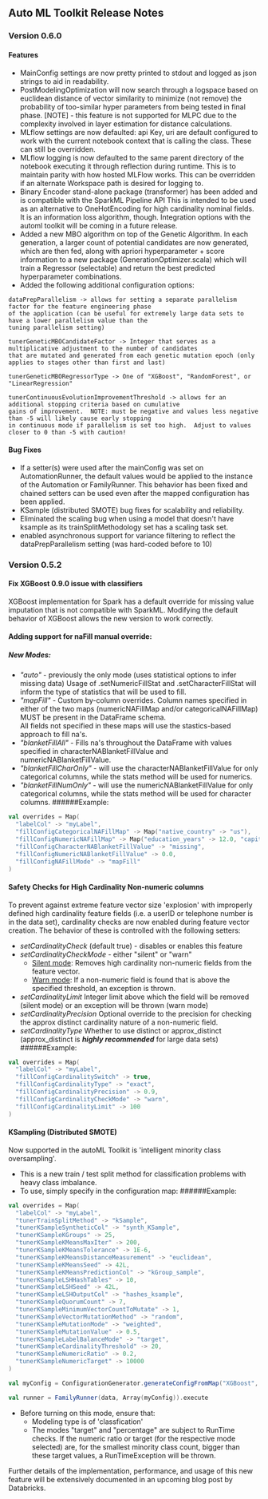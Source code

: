 ## Auto ML Toolkit Release Notes

### Version 0.6.0

#### Features
* MainConfig settings are now pretty printed to stdout and logged as json strings to aid in readability.
* PostModelingOptimization will now search through a logspace based on euclidean distance of vector similarity to 
minimize (not remove) the probability of too-similar hyper parameters from being tested in final phase.
[NOTE] - this feature is not supported for MLPC due to the complexity involved in layer estimation 
for distance calculations.
* MLflow settings are now defaulted: api Key, uri are default configured to work with the current notebook context
that is calling the class.  These can still be overridden.  
* MLflow logging is now defaulted to the same parent directory of the notebook executing it through reflection
during runtime.  This is to maintain parity with how hosted MLFlow works.  This can be overridden if an alternate
Workspace path is desired for logging to.
* Binary Encoder stand-alone package (transformer) has been added and is compatible with the SparkML Pipeline API
This is intended to be used as an alternative to OneHotEncoding for high cardinality
nominal fields.  It is an information loss algorithm, though.  Integration options with the automl
toolkit will be coming in a future release.
* Added a new MBO algorithm on top of the Genetic Algorithm.  In each generation, a larger count of potential
candidates are now generated, which are then fed, along with apriori hyperparameter + score information to a 
new package (GenerationOptimizer.scala) which will train a Regressor (selectable) and return the best predicted
hyperparameter combinations.
* Added the following additional configuration options:
```text
dataPrepParallelism -> allows for setting a separate parallelism factor for the feature engineering phase
of the application (can be useful for extremely large data sets to have a lower parallelism value than the 
tuning parallelism setting)

tunerGeneticMBOCandidateFactor -> Integer that serves as a multiplicative adjustment to the number of candidates
that are mutated and generated from each genetic mutation epoch (only applies to stages other than first and last)

tunerGeneticMBORegressorType -> One of "XGBoost", "RandomForest", or "LinearRegression"

tunerContinuousEvolutionImprovementThreshold -> allows for an additional stopping criteria based on cumulative 
gains of improvement.  NOTE: must be negative and values less negative than -5 will likely cause early stopping
in continuous mode if parallelism is set too high.  Adjust to values closer to 0 than -5 with caution!

```

#### Bug Fixes
* If a setter(s) were used after the mainConfig was set on AutomationRunner, the default values would be applied
to the instance of the Automation or FamilyRunner.  This behavior has been fixed and chained setters can be used
even after the mapped configuration has been applied.
* KSample (distributed SMOTE) bug fixes for scalability and reliability.
* Eliminated the scaling bug when using a model that doesn't have ksample as its trainSplitMethodology set has a 
scaling task set.
* enabled asynchronous support for variance filtering to reflect the dataPrepParallelism setting (was hard-coded before to 10)



### Version 0.5.2

#### Fix XGBoost 0.9.0 issue with classifiers
XGBoost implementation for Spark has a default override for missing value imputation that is not compatible with SparkML.
Modifying the default behavior of XGBoost allows the new version to work correctly.
#### Adding support for naFill manual override:
##### New Modes: 
* <i>"auto"</i> - previously the only mode (uses statistical options to infer missing data) Usage of .setNumericFillStat and .setCharacterFillStat will inform the type of statistics that will be used to fill.
* <i>"mapFill"</i> - Custom by-column overrides.  Column names specified in either of the two maps (numericNAFillMap and/or categoricalNAFillMap) MUST be present in the DataFrame schema.  
    All fields not 	specified in these maps will use the stastics-based approach to fill na's.
* <i>"blanketFillAll"</i> - Fills na's throughout the DataFrame with values specified in characterNABlanketFillValue and numericNABlanketFillValue.
* <i>"blanketFillCharOnly"</i> - will use the characterNABlanketFillValue for only categorical columns, while the stats method will be used for numerics.
* <i>"blanketFillNumOnly"</i> - will use the numericNABlanketFillValue for only categorical columns, while the stats method will be used for character columns.
######Example:
```scala
val overrides = Map(
  "labelCol" -> "myLabel",
  "fillConfigCategoricalNAFillMap" -> Map("native_country" -> "us"),
  "fillConfigNumericNAFillMap" -> Map("education_years" -> 12.0, "capital_loss" -> 0.0),
  "fillConfigCharacterNABlanketFillValue" -> "missing",
  "fillConfigNumericNABlanketFillValue" -> 0.0,
  "fillConfigNAFillMode" -> "mapFill"
)
```
#### Safety Checks for High Cardinality Non-numeric columns
To prevent against extreme feature vector size 'explosion' with improperly defined high cardinality feature fields (i.e. a userID or telephone number is in the data set), cardinality checks are now enabled during feature vector creation.  The behavior of these is controlled with the following setters:
- <i>setCardinalityCheck</i> (default true) - disables or enables this feature
- <i>setCardinalityCheckMode</i> - either "silent" or "warn"
    * <u>Silent mode</u>: Removes high cardinality non-numeric fields from the feature vector.
    * <u>Warn mode</u>: If a non-numeric field is found that is above the specified threshold, an exception is thrown.
- <i>setCardinalityLimit</i> Integer limit above which the field will be removed (silent mode) or an exception will be thrown (warn mode)
- <i>setCardinalityPrecision</i> Optional override to the precision for checking the approx distinct cardinality nature of a non-numeric field.
- <i>setCardinalityType</i> Whether to use distinct or approx_distinct (approx_distinct is <i><b>highly recommended</b></i> for large data sets)
######Example:
```scala
val overrides = Map(
  "labelCol" -> "myLabel",
  "fillConfigCardinalitySwitch" -> true,
  "fillConfigCardinalityType" -> "exact",
  "fillConfigCardinalityPrecision" -> 0.9,
  "fillConfigCardinalityCheckMode" -> "warn",
  "fillConfigCardinalityLimit" -> 100
)
```
#### KSampling (Distributed SMOTE)
Now supported in the autoML Toolkit is 'intelligent minority class oversampling'. 
- This is a new train / test split method for classification problems with heavy class imbalance.
- To use, simply specify in the configuration map:
######Example:

```scala
val overrides = Map(
  "labelCol" -> "myLabel",
  "tunerTrainSplitMethod" -> "kSample",
  "tunerKSampleSyntheticCol" -> "synth_KSample",
  "tunerKSampleKGroups" -> 25,
  "tunerKSampleKMeansMaxIter" -> 200,
  "tunerKSampleKMeansTolerance" -> 1E-6,
  "tunerKSampleKMeansDistanceMeasurement" -> "euclidean",
  "tunerKSampleKMeansSeed" -> 42L,
  "tunerKSampleKMeansPredictionCol" -> "kGroup_sample",
  "tunerKSampleLSHHashTables" -> 10,
  "tunerKSampleLSHSeed" -> 42L,
  "tunerKSampleLSHOutputCol" -> "hashes_ksample",
  "tunerKSampleQuorumCount" -> 7,
  "tunerKSampleMinimumVectorCountToMutate" -> 1,
  "tunerKSampleVectorMutationMethod" -> "random",
  "tunerKSampleMutationMode" -> "weighted",
  "tunerKSampleMutationValue" -> 0.5,
  "tunerKSampleLabelBalanceMode" -> "target",
  "tunerKSampleCardinalityThreshold" -> 20,
  "tunerKSampleNumericRatio" -> 0.2,
  "tunerKSampleNumericTarget" -> 10000
)

val myConfig = ConfigurationGenerator.generateConfigFromMap("XGBoost", "classifier", overrides)

val runner = FamilyRunner(data, Array(myConfig)).execute

```
- Before turning on this mode, ensure that:
  * Modeling type is of 'classfication'
  * The modes "target" and "percentage" are subject to RunTime checks.  If the numeric ratio or target (for the 
  respective mode selected) are, for the smallest minority class count, bigger than these target values, a RunTimeException
  will be thrown.  
  
Further details of the implementation, performance, and usage of this new feature will be extensively documented in an upcoming blog post by Databricks.